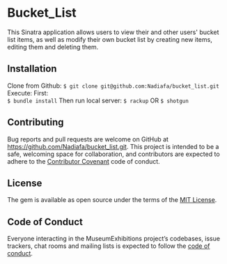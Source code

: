# Bucket_List

This Sinatra application allows users to view their and other users' bucket list items, as well as modify their own bucket list by creating new items, editing them and deleting them.

## Installation

Clone from Github:
    `$ git clone git@github.com:Nadiafa/bucket_list.git`
Execute:
  First:  
    `$ bundle install`
  Then run local server:
    `$ rackup`
    OR
    `$ shotgun`


## Contributing

Bug reports and pull requests are welcome on GitHub at https://github.com/Nadiafa/bucket_list.git. This project is intended to be a safe, welcoming space for collaboration, and contributors are expected to adhere to the [Contributor Covenant](http://contributor-covenant.org) code of conduct.

## License

The gem is available as open source under the terms of the [MIT License](https://opensource.org/licenses/MIT).

## Code of Conduct

Everyone interacting in the MuseumExhibitions project’s codebases, issue trackers, chat rooms and mailing lists is expected to follow the [code of conduct](https://github.com/Nadiafa/bucket_list/blob/master/CODE_OF_CONDUCT.md).


